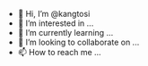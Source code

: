 - 👋 Hi, I’m @kangtosi
- 👀 I’m interested in ...
- 🌱 I’m currently learning ...
- 💞️ I’m looking to collaborate on ...
- 📫 How to reach me ...

<!---
kangtosi/kangtosi is a ✨ special ✨ repository because its `README.md` (this file) appears on your GitHub profile.
You can click the Preview link to take a look at your changes.
--->
